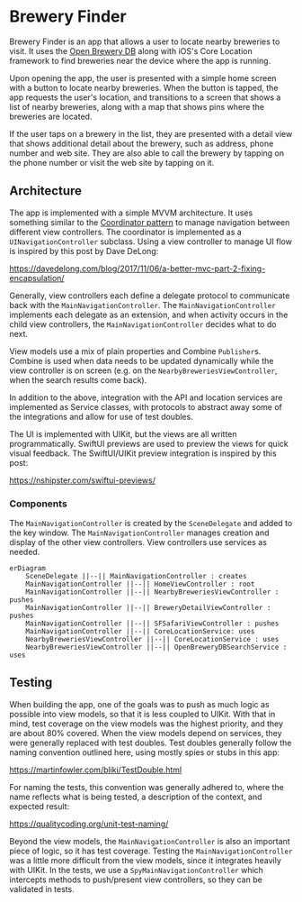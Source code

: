# Brewery Finder

Brewery Finder is an app that allows a user to locate nearby breweries to visit. It uses the [Open Brewery DB](https://www.openbrewerydb.org) along with iOS's Core Location framework to find breweries near the device where the app is running.

Upon opening the app, the user is presented with a simple home screen with a button to locate nearby breweries. When the button is tapped, the app requests the user's location, and transitions to a screen that shows a list of nearby breweries, along with a map that shows pins where the breweries are located.

If the user taps on a brewery in the list, they are presented with a detail view that shows additional detail about the brewery, such as address, phone number and web site. They are also able to call the brewery by tapping on the phone number or visit the web site by tapping on it.

## Architecture
The app is implemented with a simple MVVM architecture. It uses something similar to the [Coordinator pattern](https://khanlou.com/2015/01/the-coordinator/) to manage navigation between different view controllers. The coordinator is implemented as a `UINavigationController` subclass. Using a view controller to manage UI flow is inspired by this post by Dave DeLong:

https://davedelong.com/blog/2017/11/06/a-better-mvc-part-2-fixing-encapsulation/

Generally, view controllers each define a delegate protocol to communicate back with the `MainNavigationController`. The `MainNavigationController` implements each delegate as an extension, and when activity occurs in the child view controllers, the `MainNavigationController` decides what to do next.

View models use a mix of plain properties and Combine `Publisher`s. Combine is used when data needs to be updated dynamically while the view controller is on screen (e.g. on the `NearbyBreweriesViewController`, when the search results come back).

In addition to the above, integration with the API and location services are implemented as Service classes, with protocols to abstract away some of the integrations and allow for use of test doubles.

The UI is implemented with UIKit, but the views are all written programmatically. SwiftUI previews are used to preview the views for quick visual feedback. The SwiftUI/UIKit preview integration is inspired by this post:

https://nshipster.com/swiftui-previews/


### Components
The `MainNavigationController` is created by the `SceneDelegate` and added to the key window. The `MainNavigationController` manages creation and display of the other view controllers. View controllers use services as needed.

```mermaid
erDiagram
    SceneDelegate ||--|| MainNavigationController : creates
    MainNavigationController ||--|| HomeViewController : root
    MainNavigationController ||--|| NearbyBreweriesViewController : pushes
    MainNavigationController ||--|| BreweryDetailViewController : pushes
    MainNavigationController ||--|| SFSafariViewController : pushes
    MainNavigationController ||--|| CoreLocationService: uses
    NearbyBreweriesViewController ||--|| CoreLocationService : uses
    NearbyBreweriesViewController ||--|| OpenBreweryDBSearchService : uses
```

## Testing
When building the app, one of the goals was to push as much logic as possible into view models, so that it is less coupled to UIKit. With that in mind, test coverage on the view models was the highest priority, and they are about 80% covered. When the view models depend on services, they were generally replaced with test doubles. Test doubles generally follow the naming convention outlined here, using mostly spies or stubs in this app:

https://martinfowler.com/bliki/TestDouble.html

For naming the tests, this convention was generally adhered to, where the name reflects what is being tested, a description of the context, and expected result:

https://qualitycoding.org/unit-test-naming/

Beyond the view models, the `MainNavigationController` is also an important piece of logic, so it has test coverage. Testing the `MainNavigationController` was a little more difficult from the view models, since it integrates heavily with UIKit. In the tests, we use a `SpyMainNavigationController` which intercepts methods to push/present view controllers, so they can be validated in tests.
